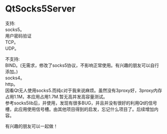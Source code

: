 # QtSocks5Server  
  
支持:  
socks5。  
用户密码验证  
TCP。  
UDP。  
  
不支持:  
BIND。(无需求，修改了socks5协议，不影响正常使用。有兴趣的朋友可以自行添加。)  
socks4。  
http。  
因看Qt无人使用socks5.而纯c对于我来说麻烦。虽然没有3proxy好，3proxy内存占用1.1M，本应用占用1.7M.暂无高并发高容量测试。  
参考socks5lib后，并使用，发现有很多BUG，并且并没有很好的利用Qt的信号槽，此应用使用信号槽。由其他项目得到的启发，忘记什么项目了。后续增加内容。      
  
    
有兴趣的朋友可以一起做！
